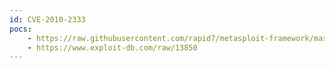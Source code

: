 ```yaml
---
id: CVE-2010-2333
pocs:
    - https://raw.githubusercontent.com/rapid7/metasploit-framework/master/modules/auxiliary/scanner/http/litespeed_source_disclosure.rb
    - https://www.exploit-db.com/raw/13850
---
```

